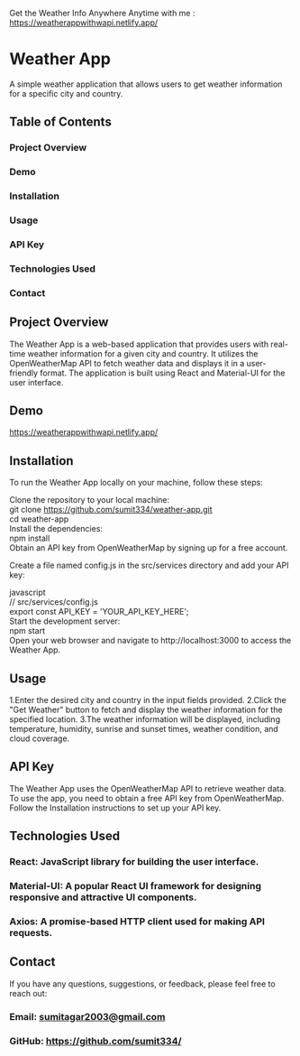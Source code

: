 Get the Weather Info Anywhere Anytime with me : https://weatherappwithwapi.netlify.app/

# Weather App
A simple weather application that allows users to get weather information for a specific city and country.

## Table of Contents
### Project Overview
### Demo
### Installation
### Usage
### API Key
### Technologies Used
### Contact
## Project Overview
The Weather App is a web-based application that provides users with real-time weather information for a given city and country. It utilizes the OpenWeatherMap API to fetch weather data and displays it in a user-friendly format. The application is built using React and Material-UI for the user interface.

## Demo
https://weatherappwithwapi.netlify.app/

## Installation
To run the Weather App locally on your machine, follow these steps:

Clone the repository to your local machine:  
git clone https://github.com/sumit334/weather-app.git  
cd weather-app  
Install the dependencies:  
npm install  
Obtain an API key from OpenWeatherMap by signing up for a free account.  

Create a file named config.js in the src/services directory and add your API key:  

javascript  
// src/services/config.js  
export const API_KEY = 'YOUR_API_KEY_HERE';  
Start the development server:  
npm start  
Open your web browser and navigate to http://localhost:3000 to access the Weather App.  
## Usage
1.Enter the desired city and country in the input fields provided.
2.Click the "Get Weather" button to fetch and display the weather information for the specified location.
3.The weather information will be displayed, including temperature, humidity, sunrise and sunset times, weather condition, and cloud coverage.
## API Key
The Weather App uses the OpenWeatherMap API to retrieve weather data. To use the app, you need to obtain a free API key from OpenWeatherMap. Follow the Installation instructions to set up your API key.

## Technologies Used
### React: JavaScript library for building the user interface.  
### Material-UI: A popular React UI framework for designing responsive and attractive UI components.  
### Axios: A promise-based HTTP client used for making API requests.  

## Contact
If you have any questions, suggestions, or feedback, please feel free to reach out:

### Email: sumitagar2003@gmail.com
### GitHub: https://github.com/sumit334/
